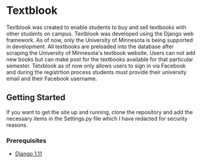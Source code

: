 # Textblook

Textblook was created to enable students to buy and sell textbooks with other students on campus.  Textblook was developed using the Django web framework.  As of now, only the University of Minnesota is being supported in development.  All textbooks are preloaded into the database after scraping the University of Minnesota's textbook website.  Users can not add new books but can make post for the textbooks available for that particular semester.  Tetxblook as of now only allows users to sign in via Facebook and during the registrtion process students must provide their university email and their Facebook username.  

## Getting Started

If you want to get the site up and running, clone the repository and add the necessary items in the Settings.py file which I have redacted for security reasons.

### Prerequisites

* [Django 1.11](https://www.djangoproject.com/start/)
